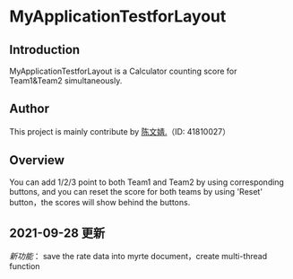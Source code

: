 # MyApplicationTestforLayout
## Introduction
MyApplicationTestforLayout is a Calculator counting score for Team1&Team2 simultaneously.
## Author
This project is mainly contribute by [陈文婧.](https://github.com/ChenWenjing2000)（ID: 41810027）
## Overview
You can add 1/2/3 point to both Team1 and Team2 by using corresponding buttons, and you can reset the score for both teams by using 'Reset' button，the scores will show behind the buttons.


## 2021-09-28 更新
*新功能*：
save the rate data into myrte document，create multi-thread function